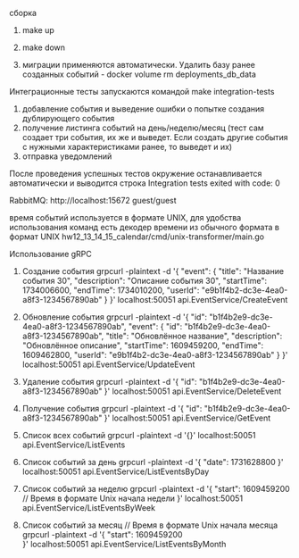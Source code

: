 сборка 

1) make up

2) make down

3) миграции применяются автоматически.
Удалить базу ранее созданных событий -  docker volume rm deployments_db_data

Интеграционные тесты запускаются командой make integration-tests
1) добавление события и выведение ошибки о попытке создания дублирующего события
2) получение листинга событий на день/неделю/месяц (тест сам создает три события, их же и выведет. Если создать другие
события с нужными характеристиками ранее, то выведет и их)
3) отправка уведомлений

После проведения успешных тестов окружение останавливается автоматически и выводится строка
Integration tests exited with code: 0


RabbitMQ:
http://localhost:15672
guest/guest

время событий используется в формате UNIX, для удобства использования команд есть декодер времени
из обычного формата в формат UNIX hw12_13_14_15_calendar/cmd/unix-transformer/main.go

Использование gRPC
1. Создание события
grpcurl -plaintext -d '{
"event": {
"title": "Название события 30",
"description": "Описание события 30",
"startTime": 1734006600,
"endTime": 1734010200,
"userId": "e9b1f4b2-dc3e-4ea0-a8f3-1234567890ab"
}
}' localhost:50051 api.EventService/CreateEvent

2. Обновление события
   grpcurl -plaintext -d '{
   "id": "b1f4b2e9-dc3e-4ea0-a8f3-1234567890ab",
   "event": {
   "id": "b1f4b2e9-dc3e-4ea0-a8f3-1234567890ab",
   "title": "Обновлённое название",
   "description": "Обновлённое описание",
   "startTime": 1609459200,
   "endTime": 1609462800,
   "userId": "e9b1f4b2-dc3e-4ea0-a8f3-1234567890ab"
   }
   }' localhost:50051 api.EventService/UpdateEvent

3. Удаление события
   grpcurl -plaintext -d '{
   "id": "b1f4b2e9-dc3e-4ea0-a8f3-1234567890ab"
   }' localhost:50051 api.EventService/DeleteEvent

4. Получение события
   grpcurl -plaintext -d '{
   "id": "b1f4b2e9-dc3e-4ea0-a8f3-1234567890ab"
   }' localhost:50051 api.EventService/GetEvent

5. Список всех событий
   grpcurl -plaintext -d '{}' localhost:50051 api.EventService/ListEvents

6. Список событий за день
   grpcurl -plaintext -d '{
   "date": 1731628800
   }' localhost:50051 api.EventService/ListEventsByDay

7. Список событий за неделю
   grpcurl -plaintext -d '{
   "start": 1609459200  // Время в формате Unix начала недели
   }' localhost:50051 api.EventService/ListEventsByWeek

8. Список событий за месяц // Время в формате Unix начала месяца
   grpcurl -plaintext -d '{
   "start": 1609459200  
   }' localhost:50051 api.EventService/ListEventsByMonth


